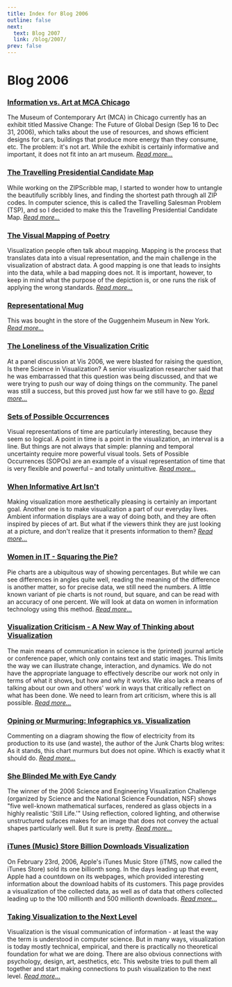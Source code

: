 ```yaml
---
title: Index for Blog 2006
outline: false
next:
  text: Blog 2007
  link: /blog/2007/
prev: false
---
```


# Blog 2006

### <a href="/blog/2006/information-vs-art-at-mca-chicago">Information vs. Art at MCA Chicago</a>
The Museum of Contemporary Art  (MCA) in Chicago currently has an exhibit titled Massive Change: The Future of Global Design  (Sep 16 to Dec 31, 2006), which talks about the use of resources, and shows efficient designs for cars, buildings that produce more energy than they consume, etc. The problem: it&#39;s not art. While the exhibit is certainly informative and important, it does not fit into an art museum. _<a href="/blog/2006/information-vs-art-at-mca-chicago">Read more…</a>_

### <a href="/blog/2006/travelling-presidential-candidate-map">The Travelling Presidential Candidate Map</a>
While working on the ZIPScribble map, I started to wonder how to untangle the beautifully scribbly lines, and finding the shortest path through all ZIP codes. In computer science, this is called the Travelling Salesman Problem (TSP), and so I decided to make this the Travelling Presidential Candidate Map. _<a href="/blog/2006/travelling-presidential-candidate-map">Read more…</a>_

### <a href="/blog/2006/visual-mapping-of-poetry-html">The Visual Mapping of Poetry</a>
Visualization people often talk about mapping. Mapping is the process that translates data into a visual representation, and the main challenge in the visualization of abstract data. A good mapping is one that leads to insights into the data, while a bad mapping does not. It is important, however, to keep in mind what the purpose of the depiction is, or one runs the risk of applying the wrong standards. _<a href="/blog/2006/visual-mapping-of-poetry-html">Read more…</a>_

### <a href="/blog/2006/representational-mug">Representational Mug</a>
This was bought in the store of the Guggenheim Museum in New York. _<a href="/blog/2006/representational-mug">Read more…</a>_

### <a href="/blog/2006/loneliness-of-the-visualization-critic">The Loneliness of the Visualization Critic</a>
At a panel discussion at Vis 2006, we were blasted for raising the question, Is there Science in Visualization? A senior visualization researcher said that he was embarrassed that this question was being discussed, and that we were trying to push our way of doing things on the community. The panel was still a success, but this proved just how far we still have to go. _<a href="/blog/2006/loneliness-of-the-visualization-critic">Read more…</a>_

### <a href="/blog/2006/sets-of-possible-occurrences">Sets of Possible Occurrences</a>
Visual representations of time are particularly interesting, because they seem so logical. A point in time is a point in the visualization, an interval is a line. But things are not always that simple: planning and temporal uncertainty require more powerful visual tools. Sets of Possible Occurrences (SOPOs) are an example of a visual representation of time that is very flexible and powerful – and totally unintuitive. _<a href="/blog/2006/sets-of-possible-occurrences">Read more…</a>_

### <a href="/blog/2006/informative-art">When Informative Art Isn't</a>
Making visualization more aesthetically pleasing is certainly an important goal. Another one is to make visualization a part of our everyday lives. Ambient information displays are a way of doing both, and they are often inspired by pieces of art. But what if the viewers think they are just looking at a picture, and don't realize that it presents information to them? _<a href="/blog/2006/informative-art">Read more…</a>_

### <a href="/blog/2006/square-pie-charts">Women in IT - Squaring the Pie?</a>
Pie charts are a ubiquitous way of showing percentages. But while we can see differences in angles quite well, reading the meaning of the difference is another matter, so for precise data, we still need the numbers. A little known variant of pie charts is not round, but square, and can be read with an accuracy of one percent. We will look at data on women in information technology using this method. _<a href="/blog/2006/square-pie-charts">Read more…</a>_

### <a href="/blog/2006/visualization-criticism">Visualization Criticism - A New Way of Thinking about Visualization</a>
The main means of communication in science is the (printed) journal article or conference paper, which only contains text and static images. This limits the way we can illustrate change, interaction, and dynamics. We do not have the appropriate language to effectively describe our work not only in terms of what it shows, but how and why it works. We also lack a means of talking about our own and others' work in ways that critically reflect on what has been done. We need to learn from art criticism, where this is all possible. _<a href="/blog/2006/visualization-criticism">Read more…</a>_

### <a href="/blog/2006/opining-or-murmuring">Opining or Murmuring: Infographics vs. Visualization</a>
Commenting on a diagram  showing the flow of electricity from its production to its use (and waste), the author of the Junk Charts blog writes: As it stands, this chart murmurs but does not opine. Which is exactly what it should do. _<a href="/blog/2006/opining-or-murmuring">Read more…</a>_

### <a href="/blog/2006/nsf-vis-challenge-2006">She Blinded Me with Eye Candy</a>
The winner of the  2006 Science and Engineering Visualization Challenge (organized by Science and the National Science Foundation, NSF) shows "five well-known mathematical surfaces, rendered as glass objects in a highly realistic 'Still Life.'" Using reflection, colored lighting, and otherwise unstructured sufaces makes for an image that does not convey the actual shapes particularly well. But it sure is pretty. _<a href="/blog/2006/nsf-vis-challenge-2006">Read more…</a>_

### <a href="/blog/2006/itunes-billion-song-downloads">iTunes (Music) Store Billion Downloads Visualization</a>
On February 23rd, 2006, Apple's iTunes Music Store (iTMS, now called the iTunes Store) sold its one billionth song. In the days leading up that event, Apple had a countdown on its webpages, which provided interesting information about the download habits of its customers. This page provides a visualization of the collected data, as well as of data that others collected leading up to the 100 millionth and 500 millionth downloads. _<a href="/blog/2006/itunes-billion-song-downloads">Read more…</a>_

### <a href="/blog/2006/taking-visualization-to-the-next-level">Taking Visualization to the Next Level</a>
Visualization is the visual communication of information - at least the way the term is understood in computer science. But in many ways, visualization is today mostly technical, empirical, and there is practically no theoretical foundation for what we are doing. There are also obvious connections with psychology, design, art, aesthetics, etc. This website tries to pull them all together and start making connections to push visualization to the next level. _<a href="/blog/2006/taking-visualization-to-the-next-level">Read more…</a>_

